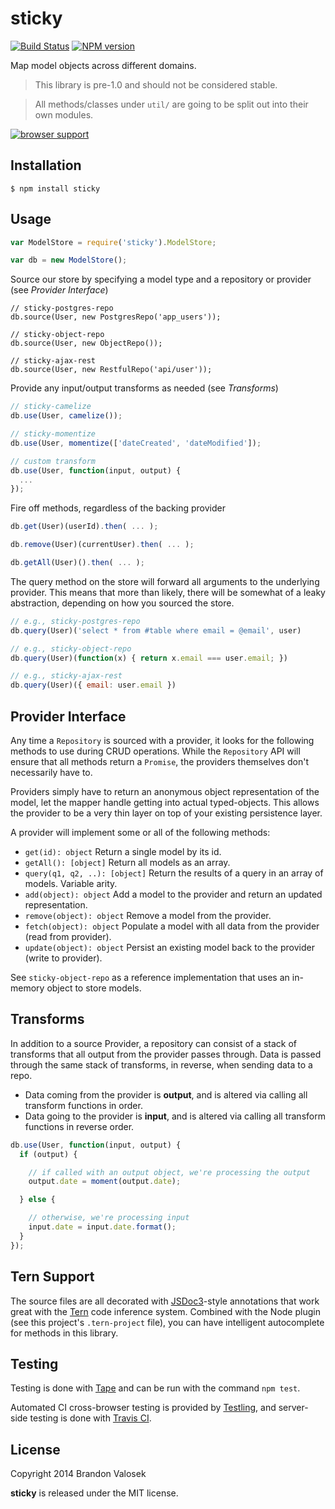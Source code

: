 # sticky

[![Build Status](https://travis-ci.org/bvalosek/sticky.png?branch=master)](https://travis-ci.org/bvalosek/sticky)
[![NPM version](https://badge.fury.io/js/sticky.png)](http://badge.fury.io/js/sticky)

Map model objects across different domains.

> This library is pre-1.0 and should not be considered stable.

> All methods/classes under `util/` are going to be split out into their own
> modules.

[![browser support](https://ci.testling.com/bvalosek/sticky.png)](https://ci.testling.com/bvalosek/sticky)

## Installation

```
$ npm install sticky
```

## Usage

```javascript
var ModelStore = require('sticky').ModelStore;

var db = new ModelStore();
```

Source our store by specifying a model type and a repository or provider (see
*Provider Interface*)

```
// sticky-postgres-repo
db.source(User, new PostgresRepo('app_users'));

// sticky-object-repo
db.source(User, new ObjectRepo());

// sticky-ajax-rest
db.source(User, new RestfulRepo('api/user'));
```

Provide any input/output transforms as needed (see *Transforms*)

```javascript
// sticky-camelize
db.use(User, camelize());

// sticky-momentize
db.use(User, momentize(['dateCreated', 'dateModified']);

// custom transform
db.use(User, function(input, output) {
  ...
});
```

Fire off methods, regardless of the backing provider

```javascript
db.get(User)(userId).then( ... );

db.remove(User)(currentUser).then( ... );

db.getAll(User)().then( ... );
```

The query method on the store will forward all arguments to the underlying
provider. This means that more than likely, there will be somewhat of a leaky
abstraction, depending on how you sourced the store.

```javascript
// e.g., sticky-postgres-repo
db.query(User)('select * from #table where email = @email', user)

// e.g., sticky-object-repo
db.query(User)(function(x) { return x.email === user.email; })

// e.g., sticky-ajax-rest
db.query(User)({ email: user.email })
```

## Provider Interface

Any time a `Repository` is sourced with a provider, it looks for the following
methods to use during CRUD operations. While the `Repository` API will ensure
that all methods return a `Promise`, the providers themselves don't necessarily
have to.

Providers simply have to return an anonymous object representation of the
model, let the mapper handle getting into actual typed-objects. This allows the
provider to be a very thin layer on top of your existing persistence layer.

A provider will implement some or all of the following methods:

* `get(id): object` Return a single model by its id.
* `getAll(): [object]` Return all models as an array.
* `query(q1, q2, ..): [object]` Return the results of a query in an array of
  models. Variable arity.
* `add(object): object` Add a model to the provider and return an updated representation.
* `remove(object): object` Remove a model from the provider.
* `fetch(object): object` Populate a model with all data from the provider (read from provider).
* `update(object): object` Persist an existing model back to the provider (write to provider).

See `sticky-object-repo` as a reference implementation that uses an in-memory
object to store models.

## Transforms

In addition to a source Provider, a repository can consist of a stack of
transforms that all output from the provider passes through. Data is passed
through the same stack of transforms, in reverse, when sending data to a repo.

* Data coming from the provider is **output**, and is altered via calling all
  transform functions in order.
* Data going to the provider is **input**, and is altered via calling all
  transform functions in reverse order.

```javascript
db.use(User, function(input, output) {
  if (output) {

    // if called with an output object, we're processing the output
    output.date = moment(output.date);

  } else {

    // otherwise, we're processing input
    input.date = input.date.format();
  }
});
```

## Tern Support

The source files are all decorated with [JSDoc3](http://usejsdoc.org/)-style
annotations that work great with the [Tern](http://ternjs.net/) code inference
system. Combined with the Node plugin (see this project's `.tern-project`
file), you can have intelligent autocomplete for methods in this library.

## Testing

Testing is done with [Tape](http://github.com/substack/tape) and can be run
with the command `npm test`.

Automated CI cross-browser testing is provided by
[Testling](http://ci.testling.com/bvalosek/sticky), and server-side testing
is done with [Travis CI](https://travis-ci.org/bvalosek/sticky).

## License
Copyright 2014 Brandon Valosek

**sticky** is released under the MIT license.

